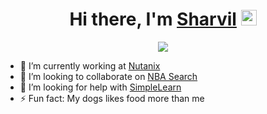 <div align="center">
   <h1>Hi there, I'm <a href="https://www.linkedin.com/in/sharvilkekre/">Sharvil</a> <img src="https://media.giphy.com/media/hvRJCLFzcasrR4ia7z/giphy.gif" width="25px"> </h1>
</div>

<p align="center" >
	<a href="https://github.com/anuraghazra/github-readme-stats"> 
    	<img  src="https://github-readme-stats.vercel.app/api?username=skekre98&&show_icons=true&theme=radical"/>
  	</a>
</p>

- 🔭 I’m currently working at [Nutanix](https://www.nutanix.com/)
- 👯 I’m looking to collaborate on [NBA Search](https://github.com/skekre98/NBA-Search)
- 🤔 I’m looking for help with [SimpleLearn](https://github.com/skekre98/simple_learn)
- ⚡ Fun fact: My dogs likes food more than me

